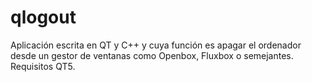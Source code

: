 qlogout
=======

Aplicación escrita en QT y C++ y cuya función es apagar el ordenador desde un gestor de ventanas como Openbox, Fluxbox o semejantes.
Requisitos QT5.
